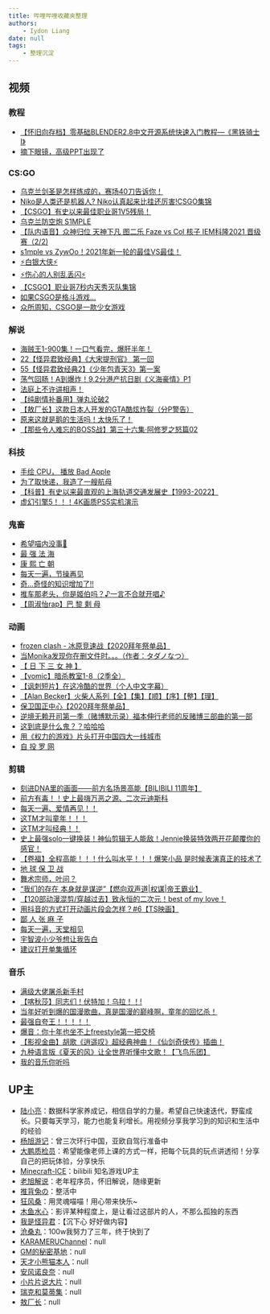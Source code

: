 ```yaml
---
title: 哔哩哔哩收藏夹整理
authors:
    - Iydon Liang
date: null
tags:
    - 整理沉淀
---
```


## 视频
### 教程
- [【怀旧向存档】零基础BLENDER2.8中文开源系统快速入门教程—《黑铁骑士Ⅰ》](https://www.bilibili.com/video/BV1T4411N7GE)
- [摘下眼镜，高级PPT出现了](https://www.bilibili.com/video/BV17Q4y1B7Ux)

### CS:GO
- [乌克兰剑圣是怎样练成的，赛场40刀告诉你！](https://www.bilibili.com/video/BV1Pb4y1r7wg)
- [Niko是人类还是机器人? Niko认真起来比挂还厉害!CSGO集锦](https://www.bilibili.com/video/BV1Py4y1u74g)
- [【CSGO】有史以来最佳职业哥1V5残局！](https://www.bilibili.com/video/BV1wy4y147Mc)
- [乌克兰防空炮 S1MPLE](https://www.bilibili.com/video/BV1454y1y73B)
- [【队内语音】众神归位 天神下凡 图二乐 Faze vs Col 核子 IEM科隆2021 晋级赛（2/2)](https://www.bilibili.com/video/BV14M4y1N7xJ)
- [s1mple vs ZywOo！2021年新一轮的最佳VS最佳！](https://www.bilibili.com/video/BV1Y44y117nb)
- [⚡白银大侠⚡](https://www.bilibili.com/video/BV1xQ4y1R79S)
- [⚡伤心的人别乱丢闪⚡](https://www.bilibili.com/video/BV1Pz4y1S74J)
- [【CSGO】职业哥7秒内天秀灭队集锦](https://www.bilibili.com/video/BV1wQ4y1f7gt)
- [如果CSGO是格斗游戏...](https://www.bilibili.com/video/BV1dx411s74n)
- [众所周知，CSGO是一款少女游戏](https://www.bilibili.com/video/BV1qK411J7ri)

### 解说
- [海贼王1-900集！一口气看完，爆肝半年！](https://www.bilibili.com/video/BV1ZZ4y1M7uM)
- [22【怪异君致经典】《大宋提刑官》 第一回](https://www.bilibili.com/video/BV1ms41147qa)
- [55【怪异君致经典2】《少年包青天3》第一案](https://www.bilibili.com/video/BV1r7411T7vY)
- [荡气回肠！A到爆炸！9.2分港产抗日剧《义海豪情》P1](https://www.bilibili.com/video/BV1H64y1e7rn)
- [法庭上不许讲相声！](https://www.bilibili.com/video/BV1zJ411D7qa)
- [【纯剧情补番用】弹丸论破2](https://www.bilibili.com/video/BV1rs411C7LF)
- [【敖厂长】这款日本人开发的GTA酷炫炸裂（分P警告）](https://www.bilibili.com/video/BV1z7411w7mi)
- [原来这就是鹅的生活吗！太快乐了！](https://www.bilibili.com/video/BV1ZE411o7dJ)
- [【那些令人难忘的BOSS战】第三十六集·阿修罗之怒篇02](https://www.bilibili.com/video/BV1ry4y1E7sA)

### 科技
- [手绘 CPU， 播放 Bad Apple](https://www.bilibili.com/video/BV1ik4y1R7mS)
- [为了取快递，我造了一艘航母](https://www.bilibili.com/video/BV147411U7pB)
- [【科普】有史以来最直观的上海轨道交通发展史【1993-2022】](https://www.bilibili.com/video/BV1J7411T7NX)
- [虚幻引擎5！！！4K画质PS5实机演示](https://www.bilibili.com/video/BV1BK411W75W)

### 鬼畜
- [希望喵内没事🙏](https://www.bilibili.com/video/BV1X54y1X7eW)
- [最 强 法 海](https://www.bilibili.com/video/BV1pi4y147tQ)
- [康 熙 亡 朝](https://www.bilibili.com/video/BV1xQ4y127U8)
- [每天一遍，节操再见](https://www.bilibili.com/video/BV1854y197yC)
- [奇…奇怪的知识增加了!!](https://www.bilibili.com/video/BV1u7411w7PB)
- [推车那老头，你是姬伯吗？♪一言不合就开唱♪](https://www.bilibili.com/video/BV1Yj411f7y5)
- [【周淑怡rap】巴 黎 剩 母](https://www.bilibili.com/video/BV1k7411j7PV)

### 动画
- [frozen clash - 冰原竞速战【2020拜年祭单品】](https://www.bilibili.com/video/BV1KJ411C7sw)
- [当Monika发现你在删文件时。。。（作者：タダノなつ）](https://www.bilibili.com/video/BV1Na4y1x7Jr)
- [【 日 下 三 女 神 】](https://www.bilibili.com/video/BV1jT4y177XH)
- [【vomic】暗杀教室1-8（2季全）](https://www.bilibili.com/video/BV18s411f7jN)
- [【讽刺短片】在这冷酷的世界（个人中文字幕）](https://www.bilibili.com/video/BV1KZ4y1W7Dk)
- [【Alan Becker】火柴人系列【全】【集】【顺】【序】【整】【理】](https://www.bilibili.com/video/BV1Rb41177gN)
- [保卫国正中心【2020拜年祭单品】](https://www.bilibili.com/video/BV1KJ411C7eQ)
- [逆境无赖开司第一季（赌博默示录）福本伸行老师的反赌博三部曲的第一部](https://www.bilibili.com/video/BV1XW411f7vT)
- [这到底是什么鬼？？哈哈哈](https://www.bilibili.com/video/BV1dE411R7at)
- [用《权力的游戏》片头打开中国四大一线城市](https://www.bilibili.com/video/BV1r4411V7WD)
- [自 投 罗 网](https://www.bilibili.com/video/BV1Wp4y1H7A4)

### 剪辑
- [刻进DNA里的画面——前方名场景高能【BILIBILI 11周年】](https://www.bilibili.com/video/BV1Rz4y1Q7tg)
- [前方有毒！！史上最嗨万恶之源、二次元迪斯科](https://www.bilibili.com/video/BV1g7411z7fZ)
- [每天一遍、爱情再见！！](https://www.bilibili.com/video/BV1W7411G76W)
- [这TM才叫童年！！！](https://www.bilibili.com/video/BV1kk4y1r7So)
- [这TM才叫经典！！](https://www.bilibili.com/video/BV17Q4y1K7Ep)
- [史上最强solo一键换装！神仙剪辑无人能敌！Jennie换装特效两开花颠覆你的感官！](https://www.bilibili.com/video/BV1nE411f7NK)
- [【卷福】全程高能！！！什么叫水平！！！爆笑小品 是时候表演真正的技术了](https://www.bilibili.com/video/BV16t4y1z7yH)
- [地 球 保 卫 战](https://www.bilibili.com/video/BV1a7411Q7Vt)
- [舞术宗师，叶问？](https://www.bilibili.com/video/BV1a7411N7rV)
- [“我们的存在 本身就是谋逆”【燃向双声道|权谋|帝王霸业】](https://www.bilibili.com/video/BV1m7411u7Gt)
- [【120部动漫混剪/穿越过去】致永恒的二次元！best of my love！](https://www.bilibili.com/video/BV1Ht411N7Fe)
- [用抖音的方式打开动画片段会怎样？#6【TS映画】](https://www.bilibili.com/video/BV1Mt411h7cn)
- [鄙 人 张 麻 子](https://www.bilibili.com/video/BV1Sp4y1v7Eh)
- [每天一遍，天堂相见](https://www.bilibili.com/video/BV1iT4y1j7fW)
- [宇智波小少爷想让我告白](https://www.bilibili.com/video/BV1Fi4y1V7du)
- [建议打开单集循环](https://www.bilibili.com/video/BV1pV411d7Co)

### 音乐
- [满级大佬屠杀新手村](https://www.bilibili.com/video/BV1LJ411W7Bo)
- [【喀秋莎】同志们！伏特加！乌拉！！!](https://www.bilibili.com/video/BV1PV411k7eT)
- [当年好听到爆的国漫歌曲，真是国漫的巅峰啊，童年的回忆杀！](https://www.bilibili.com/video/BV1hi4y187ur)
- [最强自夸王！！！！！](https://www.bilibili.com/video/BV1p7411Y7BC)
- [爆音：你十年也坐不上freestyle第一把交椅](https://www.bilibili.com/video/BV1vq4y1s722)
- [【影视金曲】胡歌《逍遥叹》超经典神曲！《仙剑奇侠传》插曲！](https://www.bilibili.com/video/BV1U64y1v79P)
- [九种语言版《夏天的风》让全世界听懂中文歌！【飞鸟乐团】](https://www.bilibili.com/video/BV1DT4y137gf)
- [我的音乐你听吗](https://www.bilibili.com/bangumi/play/ss39256)


## UP主
- [陆小亮](https://space.bilibili.com/74064138)：数据科学家养成记，相信自学的力量。希望自己快速迭代，野蛮成长。只要每天学习，能力也能复利增长。用视频分享我学习到的知识和生活中的经验
- [杨旭游记](https://space.bilibili.com/513305949)：曾三次环行中国，亚欧自驾行准备中
- [大鹏质检员](https://space.bilibili.com/58463695)：希望能像老师上课的方式一样，把每个玩具的玩点讲透彻！分享自己的把玩体验，分享快乐
- [Minecraft-ICE](https://space.bilibili.com/490670548)：bilibili 知名游戏UP主
- [老旭解说](https://space.bilibili.com/8736128)：老年程序员，怀旧解说，随缘更新
- [推背兔の](https://space.bilibili.com/96070394)：整活中
- [狂风桑](https://space.bilibili.com/1893045)：用灵魂喵喵！用心带来快乐~
- [木鱼水心](https://space.bilibili.com/927587)：影评某种程度上，是让看过这部片的人，不那么孤独的东西
- [我是怪异君](https://space.bilibili.com/4408538)：【沉下心 好好做内容】
- [沧桑丸](https://space.bilibili.com/37199377)：100w我努力了三年，终于快到了
- [KARAMERUChannel](https://space.bilibili.com/1310478759)：null
- [GM的秘密基地](https://space.bilibili.com/73415355)：null
- [天才小熊猫本人](https://space.bilibili.com/11688464)：null
- [安风诺良奈](https://space.bilibili.com/32648420)：null
- [小片片说大片](https://space.bilibili.com/10119428)：null
- [瑞克和莫蒂集](https://space.bilibili.com/253131299)：null
- [敖厂长](https://space.bilibili.com/122879)：null

